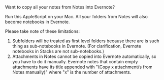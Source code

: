 Want to copy all your notes from Notes into Evernote?

Run this AppleScript on your Mac.
All your folders from Notes will also become notebooks in Evernote.

Please take note of these limitations:
1. Subfolders will be treated as first level folders because there are is such thing as sub-notebooks in Evernote. (For clarification, Evernote notebooks in Stacks are not sub-notebooks.)
2. Attachments in Notes cannot be copied into Evernote automatically, so you have to do it manually. Evernote notes that contain empty attachments have its title appended with "(Copy x attachment/s from Notes manually)" where "x" is the number of attachments.

